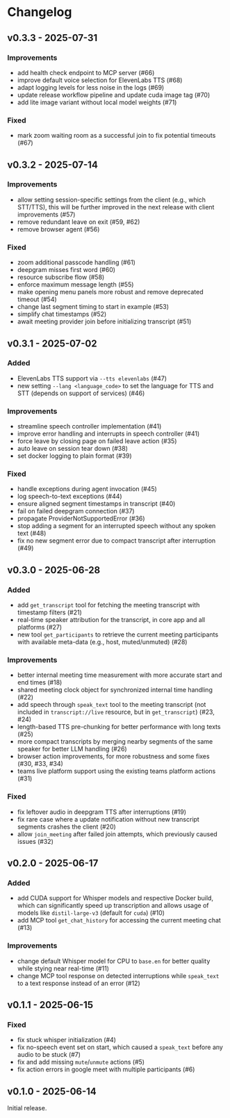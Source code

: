 
# Changelog

## v0.3.3 - 2025-07-31

### Improvements

- add health check endpoint to MCP server (#66)
- improve default voice selection for ElevenLabs TTS (#68)
- adapt logging levels for less noise in the logs (#69)
- update release workflow pipeline and update cuda image tag (#70)
- add lite image variant without local model weights (#71)

### Fixed

- mark zoom waiting room as a successful join to fix potential timeouts (#67)

## v0.3.2 - 2025-07-14

### Improvements

- allow setting session-specific settings from the client (e.g., which STT/TTS), this will be further improved in the next release with client improvements (#57)
- remove redundant leave on exit (#59, #62)
- remove browser agent (#56)

### Fixed

- zoom additional passcode handling (#61)
- deepgram misses first word (#60)
- resource subscribe flow (#58)
- enforce maximum message length (#55)
- make opening menu panels more robust and remove deprecated timeout (#54)
- change last segment timing to start in example (#53)
- simplify chat timestamps (#52)
- await meeting provider join before initializing transcript (#51)

## v0.3.1 - 2025-07-02

### Added

- ElevenLabs TTS support via `--tts elevenlabs` (#47)
- new setting `--lang <language_code>` to set the language for TTS and STT (depends on support of services) (#46)

### Improvements

- streamline speech controller implementation (#41)
- improve error handling and interrupts in speech controller (#41)
- force leave by closing page on failed leave action (#35)
- auto leave on session tear down (#38)
- set docker logging to plain format (#39)

### Fixed

- handle exceptions during agent invocation (#45)
- log speech-to-text exceptions (#44)
- ensure aligned segment timestamps in transcript (#40)
- fail on failed deepgram connection (#37)
- propagate ProviderNotSupportedError (#36)
- stop adding a segment for an interrupted speech without any spoken text (#48)
- fix no new segment error due to compact transcript after interruption (#49)

## v0.3.0 - 2025-06-28

### Added

- add `get_transcript` tool for fetching the meeting transcript with timestamp filters (#21)
- real-time speaker attribution for the transcript, in core app and all platforms (#27)
- new tool `get_participants` to retrieve the current meeting participants with available meta-data (e.g., host, muted/unmuted) (#28)

### Improvements

- better internal meeting time measurement with more accurate start and end times (#18)
- shared meeting clock object for synchronized internal time handling (#22)
- add speech through `speak_text` tool to the meeting transcript (not included in `transcript://live` resource, but in `get_transcript`) (#23, #24)
- length-based TTS pre-chunking for better performance with long texts (#25)
- more compact transcripts by merging nearby segments of the same speaker for better LLM handling (#26)
- browser action improvements, for more robustness and some fixes (#30, #33, #34)
- teams live platform support using the existing teams platform actions (#31)

### Fixed

- fix leftover audio in deepgram TTS after interruptions (#19)
- fix rare case where a update notification without new transcript segments crashes the client (#20)
- allow `join_meeting` after failed join attempts, which previously caused issues (#32)

## v0.2.0 - 2025-06-17

### Added

- add CUDA support for Whisper models and respective Docker build, which can significantly speed up transcription and allows usage of models like `distil-large-v3` (default for `cuda`) (#10)
- add MCP tool `get_chat_history` for accessing the current meeting chat (#13)

### Improvements

- change default Whisper model for CPU to `base.en` for better quality while stying near real-time (#11)
- change MCP tool response on detected interruptions while `speak_text` to a text response instead of an error (#12)

## v0.1.1 - 2025-06-15

### Fixed

- fix stuck whisper initialization (#4)
- fix no-speech event set on start, which caused a `speak_text` before any audio to be stuck (#7)
- fix and add missing `mute`/`unmute` actions (#5)
- fix action errors in google meet with multiple participants (#6)

## v0.1.0 - 2025-06-14

Initial release.
